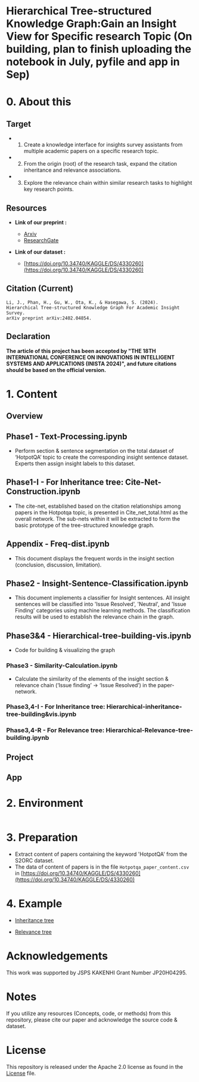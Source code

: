 # Hierarchical Tree-structured Knowledge Graph:Gain an Insight View for Specific research Topic (On building, plan to finish uploading the notebook in July,  pyfile and app in Sep)


# 0. About this 
## Target
- 1. Create a knowledge interface for insights survey assistants from multiple academic papers on a specific research topic. 
- 2. From the origin (root) of the research task, expand the citation inheritance and relevance associations. 
- 3. Explore the relevance chain within similar research tasks to highlight key research points.

## Resources
- **Link of our preprint :** 
	- [Arxiv](https://arxiv.org/abs/2402.04854)
	- [ResearchGate](https://www.researchgate.net/publication/378339313_Hierarchical_Tree-structured_Knowledge_Graph_For_Academic_Insight_Survey)

- **Link of our dataset :**
	- [https://doi.org/10.34740/KAGGLE/DS/4330260](https://doi.org/10.34740/KAGGLE/DS/4330260)

## Citation (Current)
```
Li, J., Phan, H., Gu, W., Ota, K., & Hasegawa, S. (2024). 
Hierarchical Tree-structured Knowledge Graph For Academic Insight Survey. 
arXiv preprint arXiv:2402.04854.
```
	
## Declaration 
**The article of this project has been accepted by "THE 18TH INTERNATIONAL CONFERENCE ON INNOVATIONS IN INTELLIGENT SYSTEMS AND APPLICATIONS (INISTA 2024)", and future citations should be based on the official version.**

# 1. Content 
## Overview

## Phase1 - Text-Processing.ipynb 
- Perform section & sentence segmentation on the total dataset of ‘HotpotQA’ topic to create the corresponding insight sentence dataset. Experts then assign insight labels to this dataset.

## Phase1-I - For Inheritance tree: Cite-Net-Construction.ipynb
- The cite-net, established based on the citation relationships among papers in the Hotpotqa topic, is presented in Cite_net_total.html as the overall network. The sub-nets within it will be extracted to form the basic prototype of the tree-structured knowledge graph.

## Appendix - Freq-dist.ipynb
- This document displays the frequent words in the insight section (conclusion, discussion, limitation).

## Phase2 - Insight-Sentence-Classification.ipynb
- This document implements a classifier for Insight sentences. All insight sentences will be classified into 'Issue Resolved', 'Neutral', and 'Issue Finding' categories using machine learning methods. The classification results will be used to establish the relevance chain in the graph.

## Phase3&4 - Hierarchical-tree-building-vis.ipynb
- Code for building & visualizing the graph

### Phase3 - Similarity-Calculation.ipynb
- Calculate the similarity of the elements of the insight section & relevance chain (‘Issue finding’ → ‘Issue Resolved’) in the paper-network.


### Phase3,4-I - For Inheritance tree: Hierarchical-inheritance-tree-building&vis.ipynb

### Phase3,4-R - For Relevance tree: Hierarchical-Relevance-tree-building.ipynb


## Project
## App


# 2. Environment
```python
```

# 3. Preparation
- Extract content of papers containing the keyword 'HotpotQA' from the S2ORC dataset.
- The data of content of papers is in the file `Hotpotqa_paper_content.csv` in [https://doi.org/10.34740/KAGGLE/DS/4330260](https://doi.org/10.34740/KAGGLE/DS/4330260)


# 4. Example
- [Inheritance tree](https://github.com/Hasegawa-lab-JAIST/LI_JINGHONG_Hierarchical-Tree-structured-Knowledge-Graph-For-Academic-Insight-Survey/blob/main/Output/Inheritance_tree.html)

- [Relevance tree](https://github.com/Hasegawa-lab-JAIST/LI_JINGHONG_Hierarchical-Tree-structured-Knowledge-Graph-For-Academic-Insight-Survey/blob/main/Output/Inheritance_tree.html)

# Acknowledgements
This work was supported by JSPS KAKENHI Grant Number JP20H04295.

# Notes 

If you utilize any resources (Concepts, code, or methods) from this repository, please cite our paper and acknowledge the source code & dataset.

# License
This repository is released under the Apache 2.0 license as found in the [License](https://github.com/Hasegawa-lab-JAIST/LI_JINGHONG_Hierarchical-Tree-structured-Knowledge-Graph-For-Academic-Insight-Survey/blob/main/LICENSE) file.


